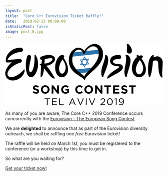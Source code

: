 ```yaml
---
layout: post
title:  "Core C++ Eurovision Ticket Raffle!"
date:   2019-02-13 08:00:00
isStaticPost: false
image: post_0.jpg
---
```


![Eurovision Logo](../img/posts/Eurovision_TelAviv2019_Logo_Black.png)  



As many of you are aware, The Core C++ 2019 Conference occurs concurrently with the [Eurovision - The European Song Contest](https://eurovision.tv/).  

We are **delighted** to announce that as part of the Eurovision diversity outreach, we shall be raffling one *free* Eurovision ticket!  

The raffle will be held on March 1st, you must be registered to the conference (or a workshop) by this time to get in.  

So what are you waiting for?   

[Get your ticket now!](https://ti.to/hamakor/core-cpp-2019)

